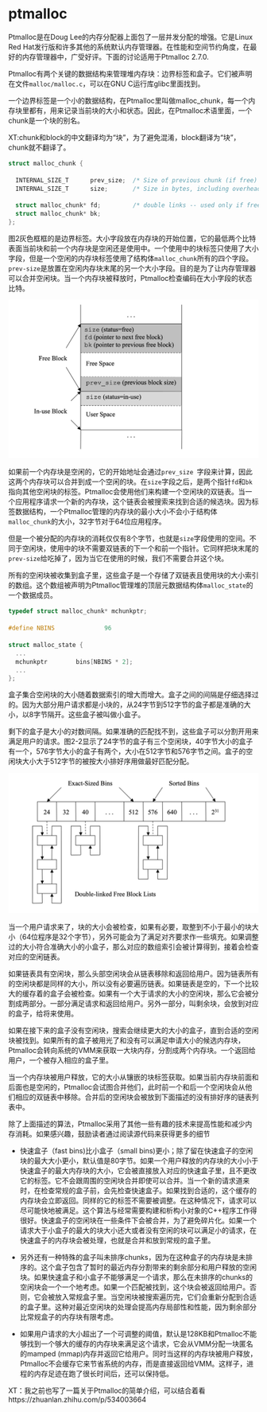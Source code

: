 # ptmalloc

Ptmalloc是在Doug Lee的内存分配器上面包了一层并发分配的增强。它是Linux Red Hat发行版和许多其他的系统默认内存管理器。在性能和空间节约角度，在最好的内存管理器中，广受好评。下面的讨论适用于Ptmalloc 2.7.0.

Ptmalloc有两个关键的数据结构来管理堆内存块：边界标签和盒子。它们被声明在文件`malloc/malloc.c`，可以在GNU C运行库glibc里面找到。

一个边界标签是一个小的数据结构，在Ptmalloc里叫做malloc_chunk，每一个内存块里都有，用来记录当前块的大小和状态。因此，在Ptmalloc术语里面，一个chunk是一个块的别名。

XT:chunk和block的中文翻译均为“块”，为了避免混淆，block翻译为“块”，chunk就不翻译了。

```c
struct malloc_chunk {

  INTERNAL_SIZE_T      prev_size;  /* Size of previous chunk (if free)  */
  INTERNAL_SIZE_T      size;       /* Size in bytes, including overhead */

  struct malloc_chunk* fd;         /* double links -- used only if free */
  struct malloc_chunk* bk;
};

```

图2灰色框框的是边界标签。大小字段放在内存块的开始位置，它的最低两个比特表面当前块和前一个内存块是空闲还是使用中。一个使用中的块标签只使用了大小字段，但是一个空闲的内存块标签使用了结构体`malloc_chunk`所有的四个字段。`prev-size`是放置在空闲内存块末尾的另一个大小字段。目的是为了让内存管理器可以合并空闲块。当一个内存块被释放时，Ptmalloc检查编码在大小字段的状态比特。

![Ptmalloc边界标签](../images/fig-2-1-Ptmalloc-Boundary-Tags.png)

如果前一个内存块是空闲的，它的开始地址会通过`prev_size `字段来计算，因此这两个内存块可以合并到成一个空闲的块。在`size`字段之后，是两个指针`fd`和`bk`指向其他空闲块的标签。Ptmalloc会使用他们来构建一个空闲块的双链表。当一个应用程序请求一个新的内存块，这个链表会被搜索来找到合适的候选块。因为标签数据结构，一个Ptmalloc管理的内存块的最小大小不会小于结构体`malloc_chunk`的大小，32字节对于64位应用程序。

但是一个被分配的内存块的消耗仅仅有8个字节，也就是`size`字段使用的空间。不同于空闲块，使用中的块不需要双链表的下一个和前一个指针。它同样把块末尾的`prev-size`给吃掉了，因为当它在使用的时候，我们不需要合并这个块。

所有的空闲块被收集到盒子里，这些盒子是一个存储了双链表且使用块的大小索引的数组。这个数组被声明为Ptmalloc管理堆的顶层元数据结构体`malloc_state`的一个数据成员。

```c
typedef struct malloc_chunk* mchunkptr;

#define NBINS              96

struct malloc_state {
  ...
  mchunkptr        bins[NBINS * 2];
  ...
};
```

盒子集合空闲块的大小随着数据索引的增大而增大。盒子之间的间隔是仔细选择过的。因为大部分用户请求都是小块的，从24字节到512字节的盒子都是准确的大小，以8字节隔开。这些盒子被叫做小盒子。

剩下的盒子是大小的对数间隔。如果准确的匹配找不到，这些盒子可以分割开用来满足用户的请求。图2-2显示了24字节的盒子有三个空闲块，40字节大小的盒子有一个，576字节大小的盒子有两个，大小在512字节和576字节之间。盒子的空闲块大小大于512字节的被按大小排好序用做最好匹配分配。

![Ptmalloc空闲块的盒子们](../images/fig-2-2-Ptmalloc_Bins_of_Free_Memory_Blocks.png)


当一个用户请求来了，块的大小会被检查，如果有必要，取整到不小于最小的块大小（64位程序是32个字节），另外可能会为了满足对齐要求作一些填充。如果调整过的大小符合准确大小的小盒子，那么对应的数组索引会被计算得到，接着会检查对应的空闲链表。

如果链表具有空闲块，那么头部空闲块会从链表移除和返回给用户。因为链表所有的空闲块都是同样的大小，所以没有必要遍历链表。如果链表是空的，下一个比较大的缓存着的盒子会被检查。如果有一个大于请求的大小的空闲块，那么它会被分割成两部分。一部分满足请求和返回给用户。另外一部分，叫剩余块，会放到对应的盒子，给将来使用。

如果在接下来的盒子没有空闲块，搜索会继续更大的大小的盒子，直到合适的空闲块被找到。如果所有的盒子被用光了和没有可以满足申请大小的候选内存块，Ptmalloc会转向系统的VMM来获取一大块内存，分割成两个内存块。一个返回给用户，一个被存入相应的盒子里。

当一个内存块被用户释放，它的大小从镶嵌的块标签获取。如果当前内存块前面和后面也是空闲的，Ptmalloc会试图合并他们，此时前一个和后一个空闲块会从他们相应的双链表中移除。合并后的空闲块会被放到下面描述的没有排好序的链表列表中。

除了上面描述的算法，Ptmalloc采用了其他一些有趣的技术来提高性能和减少内存消耗。如果感兴趣，鼓励读者通过阅读源代码来获得更多的细节

- 快速盒子（fast bins)比小盒子（small bins)更小；除了留在快速盒子的空闲块的最大大小更小，默认值是80字节。如果一个用户释放的内存块的大小小于快速盒子的最大内存块的大小，它会被直接放入对应的快速盒子里，且不更改它的标签。它不会跟周围的空闲块合并即使可以合并。当一个新的请求道来时，在检查常规的盒子前，会先检查快速盒子。如果找到合适的，这个缓存的内存块会立即返回。同样的它的标签不需要被调整。在这种情况下，请求可以尽可能快地被满足。这个算法与经常需要构建和析构小对象的C++程序工作得很好。快速盒子的空闲块在一些条件下会被合并，为了避免碎片化。如果一个请求大于小盒子的最大的块大小还大或者没有空闲的块可以满足小的请求，在快速盒子的内存块会被处理，也就是合并和放到常规的盒子里。

- 另外还有一种特殊的盒子叫未排序chunks，因为在这种盒子的内存块是未排序的。这个盒子包含了暂时的最近内存分割带来的剩余部分和用户释放的空闲块。如果快速盒子和小盒子不能够满足一个请求，那么在未排序的chunks的空闲块会一个一个地考虑。如果一个匹配被找到，这个块会被返回给用户。否则，它会被放入常规盒子里。当空闲块被搜索遍历完，它们会重新分配到合适的盒子里。这种对最近空闲块的处理会提高内存局部性和性能，因为剩余部分比常规盒子的内存块有限考虑。

- 如果用户请求的大小超出了一个可调整的阈值，默认是128KB和Ptmalloc不能够找到一个够大的缓存的内存块来满足这个请求，它会从VMM分配一块匿名的mamped (mmap)内存并返回它给用户。同时当这样的内存块被用户释放，Ptmalloc不会缓存它来节省系统的内存，而是直接返回给VMM。这样子，进程的内存足迹在跑了很长时间后，还可以保持低。


XT：我之前也写了一篇关于Ptmalloc的简单介绍，可以结合着看https://zhuanlan.zhihu.com/p/534003664

